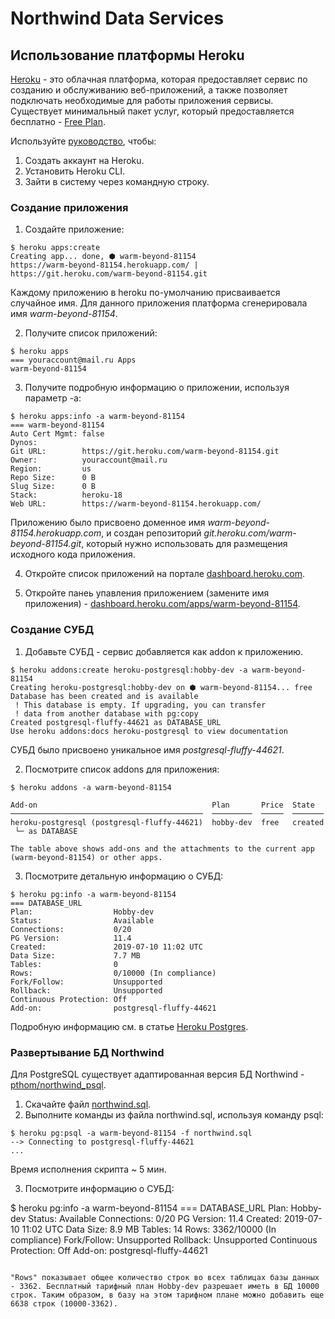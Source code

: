 # Northwind Data Services

## Использование платформы Heroku

[Heroku](https://ru.wikipedia.org/wiki/Heroku) - это облачная платформа, которая предоставляет сервис по созданию и обслуживанию веб-приложений, а также позволяет подключать необходимые для работы приложения сервисы. Существует минимальный пакет услуг, который предоставляется бесплатно - [Free Plan](https://ru.wikipedia.org/wiki/Heroku).

Используйте [руководство](http://student.webcamp.com.ua/rest_student/heroku101-first), чтобы:
1. Создать аккаунт на Heroku.
2. Установить Heroku CLI.
3. Зайти в систему через командную строку.

### Создание приложения

1. Создайте приложение:

```
$ heroku apps:create
Creating app... done, ⬢ warm-beyond-81154
https://warm-beyond-81154.herokuapp.com/ | https://git.heroku.com/warm-beyond-81154.git
```

Каждому приложению в heroku по-умолчанию присваивается случайное имя. Для данного приложения платформа сгенерировала имя _warm-beyond-81154_.

2. Получите список приложений:

```
$ heroku apps
=== youraccount@mail.ru Apps
warm-beyond-81154
```

3. Получите подробную информацию о приложении, используя параметр -a:

```
$ heroku apps:info -a warm-beyond-81154
=== warm-beyond-81154
Auto Cert Mgmt: false
Dynos:
Git URL:        https://git.heroku.com/warm-beyond-81154.git
Owner:          youraccount@mail.ru
Region:         us
Repo Size:      0 B
Slug Size:      0 B
Stack:          heroku-18
Web URL:        https://warm-beyond-81154.herokuapp.com/
```

Приложению было присвоено доменное имя _warm-beyond-81154.herokuapp.com_, и создан репозиторий _git.heroku.com/warm-beyond-81154.git_, который нужно использовать для размещения исходного кода приложения.

4. Откройте список приложений на портале [dashboard.heroku.com](https://dashboard.heroku.com/apps).

5. Откройте панеь упавления приложением (замените имя приложения) - [dashboard.heroku.com/apps/warm-beyond-81154](https://dashboard.heroku.com/apps/warm-beyond-81154).


### Создание СУБД

1. Добавьте СУБД - сервис добавляется как addon к приложению.

```
$ heroku addons:create heroku-postgresql:hobby-dev -a warm-beyond-81154
Creating heroku-postgresql:hobby-dev on ⬢ warm-beyond-81154... free
Database has been created and is available
 ! This database is empty. If upgrading, you can transfer
 ! data from another database with pg:copy
Created postgresql-fluffy-44621 as DATABASE_URL
Use heroku addons:docs heroku-postgresql to view documentation
```

СУБД было присвоено уникальное имя _postgresql-fluffy-44621_.

2. Посмотрите список addons для приложения:

```
$ heroku addons -a warm-beyond-81154

Add-on                                       Plan       Price  State
───────────────────────────────────────────  ─────────  ─────  ───────
heroku-postgresql (postgresql-fluffy-44621)  hobby-dev  free   created
 └─ as DATABASE

The table above shows add-ons and the attachments to the current app (warm-beyond-81154) or other apps.
```

3. Посмотрите детальную информацию о СУБД:

```
$ heroku pg:info -a warm-beyond-81154
=== DATABASE_URL
Plan:                  Hobby-dev
Status:                Available
Connections:           0/20
PG Version:            11.4
Created:               2019-07-10 11:02 UTC
Data Size:             7.7 MB
Tables:                0
Rows:                  0/10000 (In compliance)
Fork/Follow:           Unsupported
Rollback:              Unsupported
Continuous Protection: Off
Add-on:                postgresql-fluffy-44621
```

Подробную информацию см. в статье [Heroku Postgres](https://devcenter.heroku.com/articles/heroku-postgresql).


### Развертывание БД Northwind

Для PostgreSQL существует адаптированная версия БД Northwind - [pthom/northwind_psql](https://github.com/pthom/northwind_psql).

1. Скачайте файл [northwind.sql](https://raw.githubusercontent.com/pthom/northwind_psql/master/northwind.sql).
2. Выполните команды из файла northwind.sql, используя команду psql:

```
$ heroku pg:psql -a warm-beyond-81154 -f northwind.sql
--> Connecting to postgresql-fluffy-44621
...
```

Время исполнения скрипта ~ 5 мин.

3. Посмотрите информацию о СУБД:

$ heroku pg:info -a warm-beyond-81154
=== DATABASE_URL
Plan:                  Hobby-dev
Status:                Available
Connections:           0/20
PG Version:            11.4
Created:               2019-07-10 11:02 UTC
Data Size:             8.9 MB
Tables:                14
Rows:                  3362/10000 (In compliance)
Fork/Follow:           Unsupported
Rollback:              Unsupported
Continuous Protection: Off
Add-on:                postgresql-fluffy-44621
```

"Rows" показывает общее количество строк во всех таблицах базы данных - 3362. Бесплатный тарифный план Hobby-dev разрешает иметь в БД 10000 строк. Таким образом, в базу на этом тарифном плане можно добавить еще 6638 строк (10000-3362).